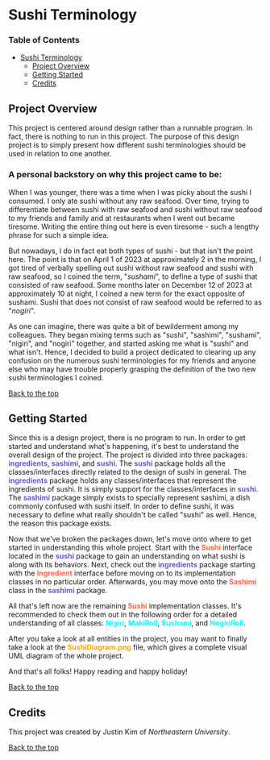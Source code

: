 # Sushi Terminology

### Table of Contents
* [Sushi Terminology](#sushi-terminology)
  * [Project Overview](#project-overview)
  * [Getting Started](#getting-started)
  * [Credits](#credits)

## Project Overview
This project is centered around design rather than a runnable program. In fact, there is nothing to
run in this project. The purpose of this design project is to simply present how different sushi
terminologies should be used in relation to one another.

### A personal backstory on why this project came to be:
When I was younger, there was a time when I was picky about the sushi I consumed. I only ate sushi
without any raw seafood. Over time, trying to differentiate between sushi with raw seafood and
sushi without raw seafood to my friends and family and at restaurants when I went out became
tiresome. Writing the entire thing out here is even tiresome - such a lengthy phrase for such a
simple idea.

But nowadays, I do in fact eat both types of sushi - but that isn't the point here. The point is
that on April 1 of 2023 at approximately 2 in the morning, I got tired of verbally spelling out
sushi without raw seafood and sushi with raw seafood, so I coined the term, "*sushami*", to define
a type of sushi that consisted of raw seafood. Some months later on December 12 of 2023 at
approximately 10 at night, I coined a new term for the exact opposite of sushami. Sushi that does
not consist of raw seafood would be referred to as "*nogiri*".

As one can imagine, there was quite a bit of bewilderment among my colleagues. They began mixing
terms such as "sushi", "sashimi", "sushami", "nigiri", and "nogiri" together, and started asking me
what is "sushi" and what isn't. Hence, I decided to build a project dedicated to clearing up any
confusion on the numerous sushi terminologies for my friends and anyone else who may have trouble
properly grasping the definition of the two new sushi terminologies I coined.

[Back to the top](#sushi-terminology)

## Getting Started
Since this is a design project, there is no program to run. In order to get started and understand
what's happening, it's best to understand the overall design of the project. The project is divided
into three packages: <span style="color:SlateBlue">**ingredients**</span>,
<span style="color:SlateBlue">**sashimi**</span>, and
<span style="color:SlateBlue">**sushi**</span>. The <span style="color:SlateBlue">**sushi**</span>
package holds all the classes/interfaces directly related to the design of sushi in general. The
<span style="color:SlateBlue">**ingredients**</span> package holds any classes/interfaces that
represent the ingredients of sushi. It is simply support for the classes/interfaces in
<span style="color:SlateBlue">**sushi**</span>. The
<span style="color:SlateBlue">**sashimi**</span> package simply exists to specially represent
sashimi, a dish commonly confused with sushi itself. In order to define sushi, it was necessary to
define what really shouldn't be called "sushi" as well. Hence, the reason this package exists.

Now that we've broken the packages down, let's move onto where to get started in understanding
this whole project. Start with the <span style="color:Tomato">**Sushi**</span> interface located in
the <span style="color:SlateBlue">**sushi**</span> package to gain an understanding on what sushi
is along with its behaviors. Next, check out the
<span style="color:SlateBlue">**ingredients**</span> package starting with the
<span style="color:Tomato">**Ingredient**</span> interface before moving on to its implementation
classes in no particular order. Afterwards, you may move onto the
<span style="color:Tomato">**Sashimi**</span> class in the
<span style="color:SlateBlue">**sashimi**</span> package.

All that's left now are the remaining <span style="color:Tomato">**Sushi**</span> implementation
classes. It's recommended to check them out in the following order for a detailed understanding of
all classes: <span style="color:Aqua">**Nigiri**</span>,
<span style="color:Aqua">**MakiRoll**</span>, <span style="color:Aqua">**Sushami**</span>, and
<span style="color:Aqua">**NogiriRoll**</span>.

After you take a look at all entities in the project, you may want to finally take a look at the
<span style="color:Orange">**SushiDiagram.png**</span> file, which gives a complete visual UML
diagram of the whole project.

And that's all folks! Happy reading and happy holiday!

[Back to the top](#sushi-terminology)


## Credits
This project was created by Justin Kim of *Northeastern University*.

[Back to the top](#sushi-terminology)
